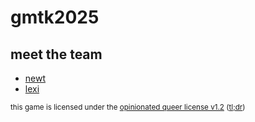 # gmtk2025

## meet the team

- [newt](https://github.com/isitreallyalive)
- [lexi](https://github.com/abstralexis)

<sub>this game is licensed under the <a href="license.md">opinionated queer license v1.2</a> (<a href="https://oql.avris.it/license.tldr">tl;dr</a>)</sub>
